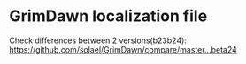 GrimDawn localization file
========
Check differences between 2 versions(b23b24): https://github.com/solael/GrimDawn/compare/master...beta24
